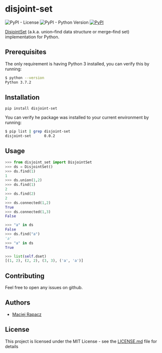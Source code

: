 # disjoint-set

![PyPI - License](https://img.shields.io/pypi/l/disjoint_set.svg)
![PyPI - Python Version](https://img.shields.io/pypi/pyversions/disjoint_set.svg)
[![PyPI](https://img.shields.io/pypi/v/disjoint_set.svg)](https://pypi.org/project/disjoint-set/)

[DisjointSet](https://en.wikipedia.org/wiki/Disjoint-set_data_structure) (a.k.a. union–find data structure or merge–find set) implementation for Python.

## Prerequisites

The only requirement is having Python 3 installed, you can verify this by running:
```bash
$ python --version
Python 3.7.2
```

## Installation

```
pip install disjoint-set
```

You can verify he package was installed to your current environment by running:
```bash
$ pip list | grep disjoint-set
disjoint-set      0.0.2
```

## Usage

```python
>>> from disjoint_set import DisjointSet
>>> ds = DisjointSet()
>>> ds.find(1)
1
>>> ds.union(1,2)
>>> ds.find(1)
2
>>> ds.find(2)
2
>>> ds.connected(1,2)
True
>>> ds.connected(1,3)
False

>>> "a" in ds
False
>>> ds.find("a")
'a'
>>> "a" in ds
True

>>> list(self.dset)
[(1, 2), (2, 2), (3, 3), ('a', 'a')]
```

## Contributing

Feel free to open any issues on github.

## Authors

* [Maciej Rapacz](https://github.com/mrapacz/)


## License

This project is licensed under the MIT License - see the [LICENSE.md](LICENSE.md) file for details
